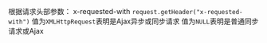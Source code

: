 根据请求头部参数： x-requested-with
` request.getHeader("x-requested-with") `
值为`XMLHttpRequest`表明是Ajax异步或同步请求
值为`NULL`表明是普通同步请求或Ajax